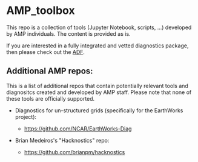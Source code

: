 # AMP_toolbox
This repo is a collection of tools (Jupyter Notebook, scripts, ...) developed by AMP individuals. The content is provided as is.  

If you are interested in a fully integrated and vetted diagnostics package, then please check out the [ADF](https://github.com/NCAR/ADF).

## Additional AMP repos:
This is a list of additional repos that contain potentially relevant tools and diagnositcs created and developed by AMP staff.  Please note that none of these tools are officially supported.

* Diagnostics for un-structured grids (specifically for the EarthWorks project):
  - https://github.com/NCAR/EarthWorks-Diag

* Brian Medeiros's "Hacknostics" repo:
  - https://github.com/brianpm/hacknostics
